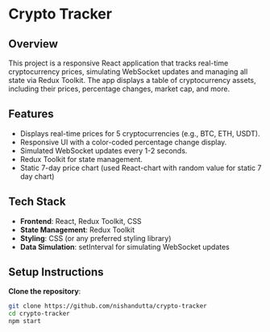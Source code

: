 # Crypto Tracker

## Overview
This project is a responsive React application that tracks real-time cryptocurrency prices, simulating WebSocket updates and managing all state via Redux Toolkit. The app displays a table of cryptocurrency assets, including their prices, percentage changes, market cap, and more.

## Features
- Displays real-time prices for 5 cryptocurrencies (e.g., BTC, ETH, USDT).
- Responsive UI with a color-coded percentage change display.
- Simulated WebSocket updates every 1-2 seconds.
- Redux Toolkit for state management.
- Static 7-day price chart (used React-chart with random value for static 7 day chart)

## Tech Stack
- **Frontend**: React, Redux Toolkit, CSS
- **State Management**: Redux Toolkit
- **Styling**: CSS (or any preferred styling library)
- **Data Simulation**: setInterval for simulating WebSocket updates

## Setup Instructions
 **Clone the repository**:
   ```bash
   git clone https://github.com/nishandutta/crypto-tracker
   cd crypto-tracker
   npm start
